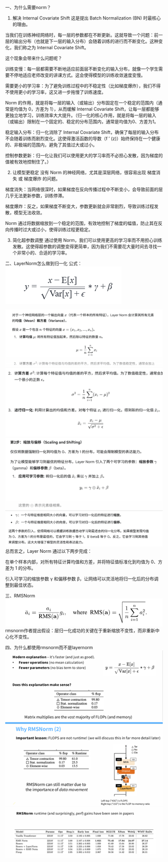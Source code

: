 一、为什么需要norm？
1. 解决 Internal Covariate Shift
这是提出 Batch Normalization (BN) 时最核心的理由。

当我们在训练神经网络时，每一层的参数都在不断更新。这就导致一个问题：前一层的输出分布（也就是下一层的输入分布）会随着训练的进行而不断变化。这种变化，我们称之为 Internal Covariate Shift。

这个现象会带来什么问题呢？

训练变慢：每一层都需要不断地适应前面层不断变化的输入分布，就像一个学生需要不停地适应老师改变的讲课方式。这会使得模型的训练收敛速度变慢。

需要更小的学习率：为了避免训练过程中的不稳定性（比如梯度爆炸），我们不得不使用更小的学习率，这又进一步拖慢了训练速度。

Norm 的作用，就是将每一层的输入（或输出）分布固定在一个稳定的范围内（通常是均值为 0，方差为 1），从而缓解 Internal Covariate Shift，让每一层都能够更独立地学习，训练效率大大提升。（归一化的核心作用，就是将每一层的输入（或输出）限制在一个固定的、稳定的分布范围内，通常是均值为0、方差为1。

稳定输入分布：归一化消除了 Internal Covariate Shift，确保了每层的输入分布不会随着训练而剧烈变化。这使得激活函数的导数（f 
′
 (z)）始终保持在一个健康的、非极端的范围内，避免了其值过大或过小。

控制参数更新：归一化让我们可以使用更大的学习率而不必担心发散，因为梯度的值被有效地控制住了。）

2. 让模型更稳定
没有 Norm 的神经网络，尤其是深层网络，很容易出现 梯度消失 或 梯度爆炸 的问题。

梯度消失：当网络很深时，如果梯度在反向传播过程中不断变小，会导致前面的层几乎无法更新参数，训练停滞。

梯度爆炸：反之，如果梯度不断变大，参数更新就会非常剧烈，导致训练过程发散，模型无法收敛。

Norm 通过将数据缩放到一个稳定的范围，有效地控制了梯度的幅值，防止其在反向传播时过大或过小，使得训练过程更稳定。

3. 简化超参数调整
通过使用 Norm，我们可以使用更高的学习率而不用担心训练发散。这使得超参数的调整变得更简单，因为我们不需要花大量时间去寻找一个非常小的、合适的学习率。

二、LayerNorm怎么做到归一化
公式：
![alt text](bfd4854c-04c2-48aa-b60a-8d59caadff27.png)

![alt text](154e45e3-1976-4728-a582-9ad11769410d.png)
![alt text](728ef07b-8d0b-4715-8a33-30cd6b57d09c.png)
![alt text](f087faa7-946d-4471-9196-a3ef88f4431b.png)
![alt text](8cdea239-0601-4152-a0bb-871100a1259d.png)
总而言之，Layer Norm 通过以下两步完成：

在单个样本内部，对所有特征计算均值和方差，并将特征值标准化到均值为 0、方差为 1 的分布。

引入可学习的缩放参数 γ 和偏移参数 β，让网络可以灵活地将归一化后的分布调整到最佳状态。

三、RMSNorm
![alt text](f8308479-ced2-4ac9-b433-17a9fc17c14c.png)
rmsnorm作者提出假设：层归一化成功的关键在于重新缩放不变性，而非重新中心化不变性。

四、为什么都使用rmsnorm而不是layernorm
![alt text](9949ef9e-b4ba-41af-97cc-bc999b90475d.png)
![alt text](2d60cdb2-1154-4671-b6df-35d24fdeb805.png)
![alt text](a986442c-b273-4c2b-8172-22c30acef741.png)